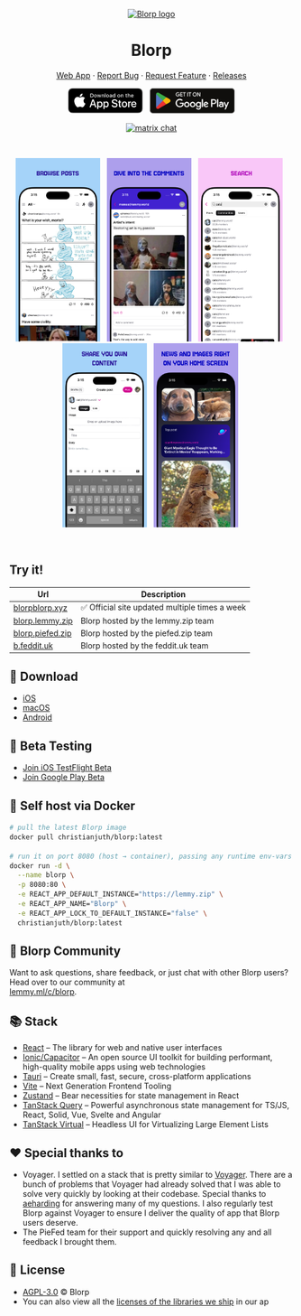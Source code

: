 <p align="center">
  <a href="https://blorpblorp.xyz/" target="_blank" rel="noopener noreferrer">
    <img width="185" height="120" src="https://github.com/user-attachments/assets/2aee1810-2d98-461a-989d-3282a2b93a2e" alt="Blorp logo">
  </a>
  <h1 align="center">Blorp</h1>
</p>

<p align="center">
<a href="https://blorpblorp.xyz/" target="_blank" rel="noopener noreferrer">Web App</a> · <a href="https://github.com/christianjuth/blorp/issues/new?assignees=&labels=bug&projects=&template=bug_report.md&title=">Report Bug</a> · <a href="https://github.com/christianjuth/blorp/issues/new?assignees=&labels=enhancement&projects=&template=feature_request.md&title=">Request Feature</a> · <a href="https://github.com/christianjuth/blorp/releases">Releases</a>
</p>

<p align="center">
&nbsp;<a href="https://apps.apple.com/us/app/blorp-for-lemmy/id6739925430"><img src="public/badges/ios.svg" height="45"></a>&nbsp;
&nbsp;<a href="https://play.google.com/store/apps/details?id=xyz.blorpblorp.app"><img src="public/badges/play.svg" height="45"></a>&nbsp;
</p>
<p align="center">
  <a href="https://matrix.to/#/#blorp:matrix.org"><img src="https://img.shields.io/badge/chat-matrix-blue?style=flat-square&logo=matrix" alt="matrix chat"></a>
</p>
<br/>

<p align="center">
 &nbsp;<img src="public/screenshots/iphone-1.png" width="150">&nbsp;
 &nbsp;<img src="public/screenshots/iphone-2.png" width="150">&nbsp;
 &nbsp;<img src="public/screenshots/iphone-3.png" width="150">&nbsp;
 &nbsp;<img src="public/screenshots/iphone-4.png" width="150">&nbsp;
 &nbsp;<img src="public/screenshots/iphone-5.png" width="150">&nbsp;
</p>
<br/>

## Try it!
| Url | Description |
|-----|-----|
| [blorpblorp.xyz](https://blorpblorp.xyz/) | ✅  Official site updated multiple times a week |
| [blorp.lemmy.zip](https://blorp.lemmy.zip) | Blorp hosted by the lemmy.zip team |
| [blorp.piefed.zip](https://blorp.piefed.zip) | Blorp hosted by the piefed.zip team |
| [b.feddit.uk](https://b.feddit.uk) | Blorp hosted by the feddit.uk team |

## 🚀 Download

* [iOS](https://apps.apple.com/us/app/blorp-for-lemmy/id6739925430)
* [macOS](https://github.com/christianjuth/blorp/releases/latest)
* [Android](https://play.google.com/store/apps/details?id=xyz.blorpblorp.app)

## 🧪 Beta Testing

* [Join iOS TestFlight Beta](https://testflight.apple.com/join/T2pYyShr)
* [Join Google Play Beta](https://play.google.com/apps/testing/xyz.blorpblorp.app)

## 🐳 Self host via Docker

```bash
# pull the latest Blorp image
docker pull christianjuth/blorp:latest

# run it on port 8080 (host → container), passing any runtime env‑vars you need
docker run -d \
  --name blorp \
  -p 8080:80 \
  -e REACT_APP_DEFAULT_INSTANCE="https://lemmy.zip" \
  -e REACT_APP_NAME="Blorp" \
  -e REACT_APP_LOCK_TO_DEFAULT_INSTANCE="false" \
  christianjuth/blorp:latest
```

## 💬 Blorp Community

Want to ask questions, share feedback, or just chat with other Blorp users? Head over to our community at  
[lemmy.ml/c/blorp](https://lemmy.ml/c/blorp).

## 📚 Stack

* [React](https://react.dev/) – The library for web and native user interfaces
* [Ionic/Capacitor](https://ionicframework.com/docs/) – An open source UI toolkit for building performant, high-quality mobile apps using web technologies
* [Tauri](https://tauri.app/) – Create small, fast, secure, cross-platform applications
* [Vite](https://vite.dev/) – Next Generation Frontend Tooling
* [Zustand](https://github.com/pmndrs/zustand/) – Bear necessities for state management in React
* [TanStack Query](https://tanstack.com/query/docs) – Powerful asynchronous state management for TS/JS, React, Solid, Vue, Svelte and Angular
* [TanStack Virtual](https://tanstack.com/virtual/latest) – Headless UI for Virtualizing Large Element Lists

## ❤️ Special thanks to 

* Voyager. I settled on a stack that is pretty similar to [Voyager](https://github.com/aeharding/voyager). There are a bunch of problems that Voyager had already solved that I was able to solve very quickly by looking at their codebase. Special thanks to [aeharding](https://github.com/aeharding) for answering many of my questions. I also regularly test Blorp against Voyager to ensure I deliver the quality of app that Blorp users deserve.
* The PieFed team for their support and quickly resolving any and all feedback I brought them.

## 📄 License

* [AGPL-3.0](https://github.com/christianjuth/blorp/blob/main/LICENSE) © Blorp
* You can also view all the [licenses of the libraries we ship](https://github.com/christianjuth/blorp/blob/main/THIRD-PARTY-NOTICES.md) in our ap
